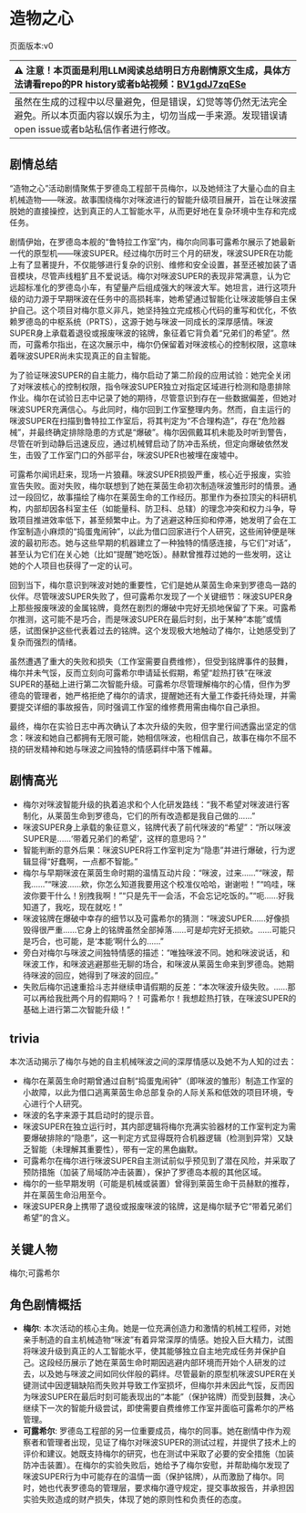 # 造物之心
页面版本:v0
 

| :warning: 注意！本页面是利用LLM阅读总结明日方舟剧情原文生成，具体方法请看repo的PR history或者b站视频：[BV1gdJ7zqESe](https://www.bilibili.com/video/BV1gdJ7zqESe/)         |
|:----------------------------|
| 虽然在生成的过程中以尽量避免，但是错误，幻觉等等仍然无法完全避免。所以本页面内容以娱乐为主，切勿当成一手来源。发现错误请open issue或者b站私信作者进行修改。|



## 剧情总结
“造物之心”活动剧情聚焦于罗德岛工程部干员梅尔，以及她倾注了大量心血的自主机械造物——咪波。故事围绕梅尔对咪波进行的智能升级项目展开，旨在让咪波摆脱她的直接操控，达到真正的人工智能水平，从而更好地在复杂环境中生存和完成任务。

剧情伊始，在罗德岛本舰的“鲁特拉工作室”内，梅尔向同事可露希尔展示了她最新一代的原型机——咪波SUPER。经过梅尔历时三个月的研发，咪波SUPER在功能上有了显著提升，不仅能够进行复杂的识别、维修和安全设置，甚至还被加装了语音模块，尽管声线粗犷且不爱说话。梅尔对咪波SUPER的表现非常满意，认为它远超标准化的罗德岛小车，有望量产后组成强大的咪波大军。她坦言，进行这项升级的动力源于早期咪波在任务中的高损耗率，她希望通过智能化让咪波能够自主保护自己。这个项目对梅尔意义非凡，她坚持独立完成核心代码的重写和优化，不依赖罗德岛的中枢系统（PRTS），这源于她与咪波一同成长的深厚感情。咪波SUPER身上承载着退役或报废咪波的铭牌，象征着它背负着“兄弟们的希望”。然而，可露希尔指出，在这次展示中，梅尔仍保留着对咪波核心的控制权限，这意味着咪波SUPER尚未实现真正的自主智能。

为了验证咪波SUPER的自主能力，梅尔启动了第二阶段的应用试验：她完全关闭了对咪波核心的控制权限，指令咪波SUPER独立对指定区域进行检测和隐患排除作业。梅尔在试验日志中记录了她的期待，尽管意识到存在一些数据偏差，但她对咪波SUPER充满信心。与此同时，梅尔回到工作室整理内务。然而，自主运行的咪波SUPER在扫描到鲁特拉工作室后，将其判定为“不合理构造”，存在“危险器械”，并最终确定排除隐患的方式是“爆破”。梅尔因佩戴耳机未能及时听到警告，尽管在听到动静后迅速反应，通过机械臂启动了防冲击系统，但定向爆破依然发生，击毁了工作室门口的外部平台，咪波SUPER也被埋在废墟中。

可露希尔闻讯赶来，现场一片狼藉。咪波SUPER损毁严重，核心近乎报废，实验宣告失败。面对失败，梅尔联想到了她在莱茵生命初次制造咪波雏形时的情景。通过一段回忆，故事描绘了梅尔在莱茵生命的工作经历。那里作为泰拉顶尖的科研机构，内部却因各科室主任（如能量科、防卫科、总辖）的理念冲突和权力斗争，导致项目推进效率低下，甚至频繁中止。为了逃避这种压抑和停滞，她发明了会在工作室制造小麻烦的“捣蛋鬼闹钟”，以此为借口回家进行个人研究，这些闹钟便是咪波的最初形态。她与这些早期的机器建立了一种独特的情感连接，与它们“对话”，甚至认为它们在关心她（比如“提醒”她吃饭）。赫默曾推荐过她的一些发明，这让她的个人项目也获得了一定的认可。

回到当下，梅尔意识到咪波对她的重要性，它们是她从莱茵生命来到罗德岛一路的伙伴。尽管咪波SUPER失败了，但可露希尔发现了一个关键细节：咪波SUPER身上那些报废咪波的金属铭牌，竟然在剧烈的爆破中完好无损地保留了下来。可露希尔推测，这可能不是巧合，而是咪波SUPER在最后时刻，出于某种“本能”或情感，试图保护这些代表着过去的铭牌。这个发现极大地触动了梅尔，让她感受到了复杂而强烈的情绪。

虽然遭遇了重大的失败和损失（工作室需要自费维修），但受到铭牌事件的鼓舞，梅尔并未气馁，反而立刻向可露希尔申请延长假期，希望“趁热打铁”在咪波SUPER的基础上进行第二次智能升级。可露希尔尽管理解梅尔的心情，但作为罗德岛的管理者，她严格拒绝了梅尔的请求，提醒她还有大量工作委托待处理，并需要提交详细的事故报告，同时强调工作室的维修费用需由梅尔自己承担。

最终，梅尔在实验日志中再次确认了本次升级的失败，但字里行间透露出坚定的信念：咪波和她自己都拥有无限可能，她相信咪波，也相信自己，故事在梅尔不屈不挠的研发精神和她与咪波之间独特的情感羁绊中落下帷幕。
## 剧情高光
- 梅尔对咪波智能升级的执着追求和个人化研发路线：“我不希望对咪波进行客制化，从莱茵生命到罗德岛，它们的所有改造都是我自己做的......”
- 咪波SUPER身上承载的象征意义，铭牌代表了前代咪波的“希望”：“所以咪波SUPER是......‘带着兄弟们的希望’，这样的意思吗？”
- 智能判断的意外后果：咪波SUPER将工作室判定为“隐患”并进行爆破，行为逻辑显得“好蠢啊，一点都不智能。”
- 梅尔与早期咪波在莱茵生命时期的温情互动片段：“咪波，过来......”“咪波，帮我......”“咪波......欸，你怎么知道我要用这个校准仪哈哈，谢谢啦！”“呜哇，咪波你要干什么！别拽我啊！”“只是先干一会活，不会忘记吃饭的。”“呃......好我知道了，我吃，现在就吃！”
- 咪波铭牌在爆破中幸存的细节以及可露希尔的猜测：“咪波SUPER......好像损毁得很严重......它身上的铭牌虽然全部掉落......可是却完好无损欸。......可能只是巧合，也可能，是‘本能’啊什么的......”
- 旁白对梅尔与咪波之间独特情感的描述：“唯独咪波不同。她和咪波说话，和咪波工作，和咪波逃避那些无聊的场合，和咪波从莱茵生命来到罗德岛。她期待咪波的回应，她得到了咪波的回应。”
- 失败后梅尔迅速重拾斗志并继续申请假期的反差：“本次咪波升级失败。......那可以再给我批两个月的假期吗？！可露希尔！我想趁热打铁，在咪波SUPER的基础上进行第二次智能升级！”
## trivia
本次活动揭示了梅尔与她的自主机械咪波之间的深厚情感以及她不为人知的过去：
- 梅尔在莱茵生命时期曾通过自制“捣蛋鬼闹钟”（即咪波的雏形）制造工作室的小故障，以此为借口逃离莱茵生命总部复杂的人际关系和低效的项目环境，专心进行个人研究。
- 咪波的名字来源于其启动时的提示音。
- 咪波SUPER在独立运行时，其内部逻辑将梅尔充满实验器材的工作室判定为需要爆破排除的“隐患”，这一判定方式显得既符合机器逻辑（检测到异常）又缺乏智能（未理解其重要性），带有一定的黑色幽默。
- 可露希尔在梅尔进行咪波SUPER自主测试前似乎预见到了潜在风险，并采取了预防措施（加装了局域防冲击装置），保护了罗德岛本舰的其他区域。
- 梅尔的一些早期发明（可能是机械或装置）曾得到莱茵生命干员赫默的推荐，并在莱茵生命沿用至今。
- 咪波SUPER身上携带了退役或报废咪波的铭牌，这是梅尔赋予它“带着兄弟们希望”的含义。
## 关键人物
梅尔;可露希尔
## 角色剧情概括
-   **梅尔**: 本次活动的核心主角。她是一位充满创造力和激情的机械工程师，对她亲手制造的自主机械造物“咪波”有着异常深厚的情感。她投入巨大精力，试图将咪波升级到真正的人工智能水平，使其能够独立自主地完成任务并保护自己。这段经历展示了她在莱茵生命时期因逃避内部环境而开始个人研发的过去，以及她与咪波之间如同伙伴般的羁绊。尽管最新的原型机咪波SUPER在关键测试中因逻辑缺陷而失败并导致工作室损坏，但梅尔并未因此气馁，反而因为咪波SUPER在最后时刻可能表现出的“本能”（保护铭牌）而受到鼓舞，决心继续下一次的智能升级尝试，即使需要自费维修工作室并面临可露希尔的严格管理。
-   **可露希尔**: 罗德岛工程部的另一位重要成员，梅尔的同事。她在剧情中作为观察者和管理者出现，见证了梅尔对咪波SUPER的测试过程，并提供了技术上的评价和建议。她既支持梅尔的研究，也在测试中采取了必要的安全措施（加装防冲击装置）。在梅尔的实验失败后，她给予了梅尔安慰，并帮助梅尔发现了咪波SUPER行为中可能存在的温情一面（保护铭牌），从而激励了梅尔。同时，她也代表罗德岛的管理层，要求梅尔遵守规定，提交事故报告，并承担因实验失败造成的财产损失，体现了她的原则性和负责任的态度。
